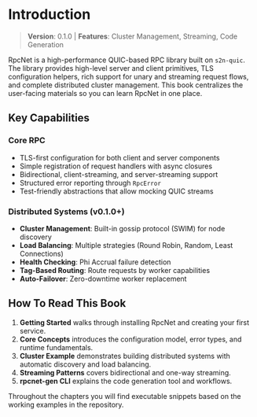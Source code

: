 # Introduction

> **Version**: 0.1.0 | **Features**: Cluster Management, Streaming, Code Generation

RpcNet is a high-performance QUIC-based RPC library built on `s2n-quic`. The library provides
high-level server and client primitives, TLS configuration helpers, rich support for
unary and streaming request flows, and complete distributed cluster management. This book
centralizes the user-facing materials so you can learn RpcNet in one place.

## Key Capabilities

### Core RPC
- TLS-first configuration for both client and server components
- Simple registration of request handlers with async closures
- Bidirectional, client-streaming, and server-streaming support
- Structured error reporting through `RpcError`
- Test-friendly abstractions that allow mocking QUIC streams

### Distributed Systems (v0.1.0+)
- **Cluster Management**: Built-in gossip protocol (SWIM) for node discovery
- **Load Balancing**: Multiple strategies (Round Robin, Random, Least Connections)
- **Health Checking**: Phi Accrual failure detection
- **Tag-Based Routing**: Route requests by worker capabilities
- **Auto-Failover**: Zero-downtime worker replacement


## How To Read This Book

1. **Getting Started** walks through installing RpcNet and creating your first service.
2. **Core Concepts** introduces the configuration model, error types, and runtime fundamentals.
3. **Cluster Example** demonstrates building distributed systems with automatic discovery and load balancing.
4. **Streaming Patterns** covers bidirectional and one-way streaming.
5. **rpcnet-gen CLI** explains the code generation tool and workflows.

Throughout the chapters you will find executable snippets based on the working examples
in the repository.
